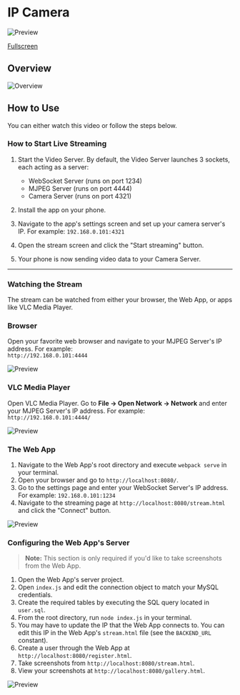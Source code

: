 # IP Camera
![Preview](https://github.com/BalioFVFX/IP-Camera/blob/main/media/preview.gif?raw=true)

[Fullscreen](https://youtu.be/NtQ_Al-56Qs)

## Overview
![Overview](https://github.com/BalioFVFX/IP-Camera/blob/main/media/high_level_overview.png?raw=true)

## How to Use
You can either watch this video or follow the steps below.

### How to Start Live Streaming
1. Start the Video Server. By default, the Video Server launches 3 sockets, each acting as a server:
   - WebSocket Server (runs on port 1234)
   - MJPEG Server (runs on port 4444)
   - Camera Server (runs on port 4321)

2. Install the app on your phone.
3. Navigate to the app's settings screen and set up your camera server's IP. For example: `192.168.0.101:4321`
4. Open the stream screen and click the "Start streaming" button.
5. Your phone is now sending video data to your Camera Server.

---

### Watching the Stream
The stream can be watched from either your browser, the Web App, or apps like VLC Media Player.

### Browser
Open your favorite web browser and navigate to your MJPEG Server's IP address. For example:  
`http://192.168.0.101:4444`

![Preview](https://github.com/BalioFVFX/IP-Camera/blob/main/media/browser.gif?raw=true)

### VLC Media Player
Open VLC Media Player. Go to **File → Open Network → Network** and enter your MJPEG Server's IP address. For example:  
`http://192.168.0.101:4444/`

![Preview](https://github.com/BalioFVFX/IP-Camera/blob/main/media/vlc.gif?raw=true)

### The Web App
1. Navigate to the Web App's root directory and execute `webpack serve` in your terminal.
2. Open your browser and go to `http://localhost:8080/`.
3. Go to the settings page and enter your WebSocket Server's IP address. For example: `192.168.0.101:1234`
4. Navigate to the streaming page at `http://localhost:8080/stream.html` and click the "Connect" button.

![Preview](https://github.com/BalioFVFX/IP-Camera/blob/main/media/webapp.gif?raw=true)

### Configuring the Web App's Server
> **Note:** This section is only required if you'd like to take screenshots from the Web App.

1. Open the Web App's server project.
2. Open `index.js` and edit the connection object to match your MySQL credentials.
3. Create the required tables by executing the SQL query located in `user.sql`.
4. From the root directory, run `node index.js` in your terminal.
5. You may have to update the IP that the Web App connects to. You can edit this IP in the Web App's `stream.html` file (see the `BACKEND_URL` constant).
6. Create a user through the Web App at `http://localhost:8080/register.html`.
7. Take screenshots from `http://localhost:8080/stream.html`.
8. View your screenshots at `http://localhost:8080/gallery.html`.

![Preview](https://github.com/BalioFVFX/IP-Camera/blob/main/media/webapp_gallery.gif?raw=true)
